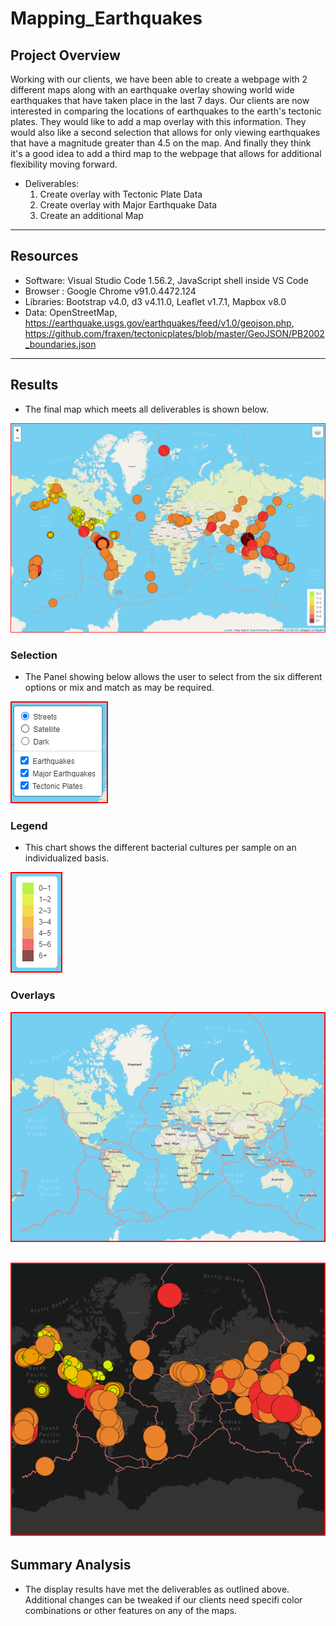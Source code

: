 # Mapping_Earthquakes


## Project Overview

Working with our clients, we have been able to create a webpage with 2 different maps along with an earthquake overlay showing world wide earthquakes that have taken place in the last 7 days. Our clients are now interested in comparing the locations of earthquakes to the earth's tectonic plates. They would like to add a map overlay with this information. They would also like a second selection that allows for only viewing earthquakes that have a magnitude greater than 4.5 on the map. And finally they think it's a good idea to add a third map to the webpage that allows for additional flexibility moving forward.

- Deliverables:
  1. Create overlay with Tectonic Plate Data
  2. Create overlay with Major Earthquake Data
  3. Create an additional Map
------------------------------------------------------------------------------------------------------------

## Resources
- Software: Visual Studio Code 1.56.2, JavaScript shell inside VS Code
- Browser : Google Chrome v91.0.4472.124 
- Libraries: Bootstrap v4.0, d3 v4.11.0, Leaflet v1.7.1, Mapbox v8.0
- Data: OpenStreetMap, https://earthquake.usgs.gov/earthquakes/feed/v1.0/geojson.php, https://github.com/fraxen/tectonicplates/blob/master/GeoJSON/PB2002_boundaries.json
------------------------------------------------------------------------------------------------------------

## Results

- The final map which meets all deliverables is shown below.

![Website](/Earthquake_Challenge/static/images/map.png)

### Selection
- The Panel showing below allows the user to select from the six different options or mix and match as may be required.

![Website](/Earthquake_Challenge/static/images/panel.png)

### Legend
- This chart shows the different bacterial cultures per sample on an individualized basis.

![Website](/Earthquake_Challenge/static/images/legend.png)

### Overlays

![Website](/Earthquake_Challenge/static/images/tectonicmap.png)

![Website](/Earthquake_Challenge/static/images/darkmap.png)
------------------------------------------------------------------------------------------------------------

## Summary Analysis

- The display results have met the deliverables as outlined above. Additional changes can be tweaked if our clients need specifi color combinations or other features on any of the maps.